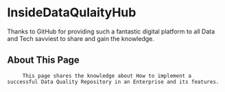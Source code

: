 # InsideDataQulaityHub
   Thanks to GitHub for providing such a fantastic digital platform to all Data and Tech savviest to share and gain the knowledge.
   
  ## About This Page
         This page shares the knowledge about How to implement a successful Data Quality Repository in an Enterprise and its features.
